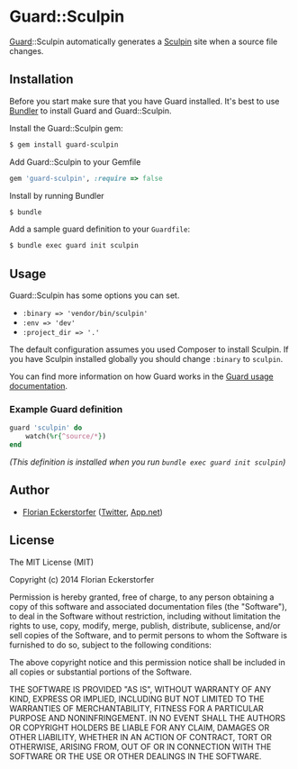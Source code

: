 Guard::Sculpin
==============

[Guard](https://github.com/guard/guard)::Sculpin automatically generates a [Sculpin](https://sculpin.io) site when a source file changes.


Installation
------------

Before you start make sure that you have Guard installed. It's best to use [Bundler](http://bundler.io) to install Guard and Guard::Sculpin.

Install the Guard::Sculpin gem:

```bash
$ gem install guard-sculpin
```

Add Guard::Sculpin to your Gemfile

```ruby
gem 'guard-sculpin', :require => false
```

Install by running Bundler

```bash
$ bundle
```

Add a sample guard definition to your `Guardfile`:

```bash
$ bundle exec guard init sculpin
```


Usage
-----

Guard::Sculpin has some options you can set.

- `:binary => 'vendor/bin/sculpin'`
- `:env => 'dev'`
- `:project_dir => '.'`

The default configuration assumes you used Composer to install Sculpin. If you have Sculpin installed globally you should change `:binary` to `sculpin`.

You can find more information on how Guard works in the [Guard usage documentation](http://github.com/guard/guard#readme).

### Example Guard definition

```ruby
guard 'sculpin' do
    watch(%r{^source/*})
end
```

*(This definition is installed when you run `bundle exec guard init sculpin`)*


Author
------

- [Florian Eckerstorfer](http://florian.ec) ([Twitter](http://twitter.com/Florian_), [App.net](http://app.net/florian))


License
-------

The MIT License (MIT)

Copyright (c) 2014 Florian Eckerstorfer

Permission is hereby granted, free of charge, to any person obtaining a copy
of this software and associated documentation files (the "Software"), to deal
in the Software without restriction, including without limitation the rights
to use, copy, modify, merge, publish, distribute, sublicense, and/or sell
copies of the Software, and to permit persons to whom the Software is
furnished to do so, subject to the following conditions:

The above copyright notice and this permission notice shall be included in
all copies or substantial portions of the Software.

THE SOFTWARE IS PROVIDED "AS IS", WITHOUT WARRANTY OF ANY KIND, EXPRESS OR
IMPLIED, INCLUDING BUT NOT LIMITED TO THE WARRANTIES OF MERCHANTABILITY,
FITNESS FOR A PARTICULAR PURPOSE AND NONINFRINGEMENT. IN NO EVENT SHALL THE
AUTHORS OR COPYRIGHT HOLDERS BE LIABLE FOR ANY CLAIM, DAMAGES OR OTHER
LIABILITY, WHETHER IN AN ACTION OF CONTRACT, TORT OR OTHERWISE, ARISING FROM,
OUT OF OR IN CONNECTION WITH THE SOFTWARE OR THE USE OR OTHER DEALINGS IN
THE SOFTWARE.
